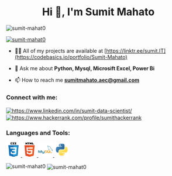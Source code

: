 <h1 align="center">Hi 👋, I'm Sumit Mahato</h1>

<p align="left"> <img src="https://komarev.com/ghpvc/?username=sumit-mahat0&label=Profile%20views&color=0e75b6&style=flat" alt="sumit-mahat0" /> </p>

<p align="left"> <a href="https://github.com/ryo-ma/github-profile-trophy"><img src="https://github-profile-trophy.vercel.app/?username=sumit-mahat0" alt="sumit-mahat0" /></a> </p>



- 👨‍💻 All of my projects are available at [https://linktr.ee/sumit.IT](https://codebasics.io/portfolio/Sumit-Mahato)

- 💬 Ask me about **Python, Mysql, Microsift Excel, Power Bi**

- 📫 How to reach me **sumitmahato.aec@gmail.com**

<h3 align="left">Connect with me:</h3>
<p align="left">
<a href="https://linkedin.com/in/https://www.linkedin.com/in/sumit-mahato/" target="blank"><img align="center" src="https://raw.githubusercontent.com/rahuldkjain/github-profile-readme-generator/master/src/images/icons/Social/linked-in-alt.svg" alt="https://www.linkedin.com/in/sumit-data-scientist/" height="30" width="40" /></a>
<a href="https://www.hackerrank.com/https://www.hackerrank.com/profile/sumithackerrank" target="blank"><img align="center" src="https://raw.githubusercontent.com/rahuldkjain/github-profile-readme-generator/master/src/images/icons/Social/hackerrank.svg" alt="https://www.hackerrank.com/profile/sumithackerrank" height="30" width="40" /></a>
</p>

<h3 align="left">Languages and Tools:</h3>
<p align="left"> <a href="https://www.w3schools.com/css/" target="_blank" rel="noreferrer"> <img src="https://raw.githubusercontent.com/devicons/devicon/master/icons/css3/css3-original-wordmark.svg" alt="css3" width="40" height="40"/> </a> <a href="https://www.w3.org/html/" target="_blank" rel="noreferrer"> <img src="https://raw.githubusercontent.com/devicons/devicon/master/icons/html5/html5-original-wordmark.svg" alt="html5" width="40" height="40"/> </a> <a href="https://www.mysql.com/" target="_blank" rel="noreferrer"> <img src="https://raw.githubusercontent.com/devicons/devicon/master/icons/mysql/mysql-original-wordmark.svg" alt="mysql" width="40" height="40"/> </a> <a href="https://www.python.org" target="_blank" rel="noreferrer"> <img src="https://raw.githubusercontent.com/devicons/devicon/master/icons/python/python-original.svg" alt="python" width="40" height="40"/> </a> </p>

<p><img align="left" src="https://github-readme-stats.vercel.app/api/top-langs?username=sumit-mahat0&show_icons=true&locale=en&layout=compact" alt="sumit-mahat0" /></p>

<p>&nbsp;<img align="center" src="https://github-readme-stats.vercel.app/api?username=sumit-mahat0&show_icons=true&locale=en" alt="sumit-mahat0" /></p>
